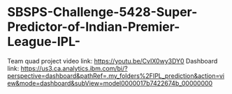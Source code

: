 # SBSPS-Challenge-5428-Super-Predictor-of-Indian-Premier-League-IPL-
Team quad project video link: https://youtu.be/CvIX0wy3DY0
Dashboard link: https://us3.ca.analytics.ibm.com/bi/?perspective=dashboard&pathRef=.my_folders%2FIPL_prediction&action=view&mode=dashboard&subView=model0000017b7422674b_00000000

